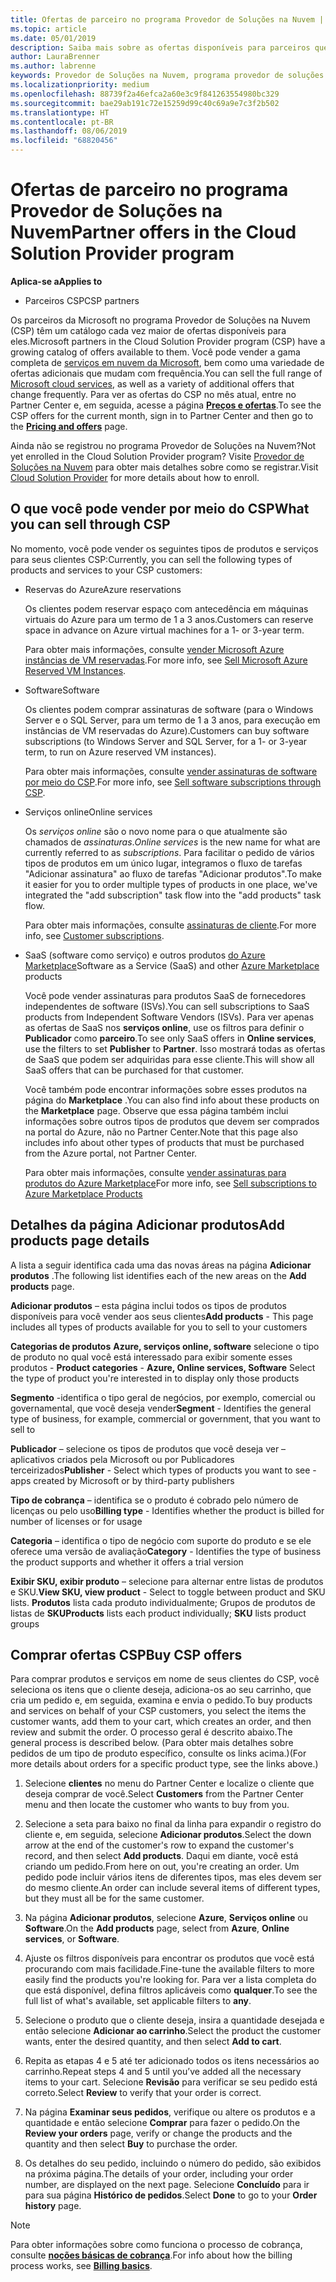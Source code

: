 ```yaml
---
title: Ofertas de parceiro no programa Provedor de Soluções na Nuvem | Partner Center
ms.topic: article
ms.date: 05/01/2019
description: Saiba mais sobre as ofertas disponíveis para parceiros que vendem por meio do programa Provedor de Soluções na Nuvem.
author: LauraBrenner
ms.author: labrenne
keywords: Provedor de Soluções na Nuvem, programa provedor de soluções na nuvem, CSP, adicionar um produto, vender para clientes, ofertas de parceiro, ofertas de CSP, serviços baseados em nuvem, Azure, Office 365, Dynamics, parceiro CSP, vender no CSP, Azure RI, instâncias de máquina virtual reservadas do Azure, reservas do Azure, serviços online, software de assinatura, AHUB, SQL Server no Azure, Windows Server no Azure, assinaturas de cliente
ms.localizationpriority: medium
ms.openlocfilehash: 88739f2a46efca2a60e3c9f841263554980bc329
ms.sourcegitcommit: bae29ab191c72e15259d99c40c69a9e7c3f2b502
ms.translationtype: HT
ms.contentlocale: pt-BR
ms.lasthandoff: 08/06/2019
ms.locfileid: "68820456"
---
```

# <a name="partner-offers-in-the-cloud-solution-provider-program"></a><span data-ttu-id="66291-104">Ofertas de parceiro no programa Provedor de Soluções na Nuvem</span><span class="sxs-lookup"><span data-stu-id="66291-104">Partner offers in the Cloud Solution Provider program</span></span> 

<span data-ttu-id="66291-105">**Aplica-se a**</span><span class="sxs-lookup"><span data-stu-id="66291-105">**Applies to**</span></span>

-  <span data-ttu-id="66291-106">Parceiros CSP</span><span class="sxs-lookup"><span data-stu-id="66291-106">CSP partners</span></span>

<span data-ttu-id="66291-107">Os parceiros da Microsoft no programa Provedor de Soluções na Nuvem (CSP) têm um catálogo cada vez maior de ofertas disponíveis para eles.</span><span class="sxs-lookup"><span data-stu-id="66291-107">Microsoft partners in the Cloud Solution Provider program (CSP) have a growing catalog of offers available to them.</span></span> <span data-ttu-id="66291-108">Você pode vender a gama completa de [serviços em nuvem da Microsoft](https://partner.microsoft.com/cloud-solution-provider/products-and-services), bem como uma variedade de ofertas adicionais que mudam com frequência.</span><span class="sxs-lookup"><span data-stu-id="66291-108">You can sell the full range of [Microsoft cloud services](https://partner.microsoft.com/cloud-solution-provider/products-and-services), as well as a variety of additional offers that change frequently.</span></span> <span data-ttu-id="66291-109">Para ver as ofertas do CSP no mês atual, entre no Partner Center e, em seguida, acesse a página [**Preços e ofertas**](https://partnercenter.microsoft.com/pcv/sales).</span><span class="sxs-lookup"><span data-stu-id="66291-109">To see the CSP offers for the current month, sign in to Partner Center and then go to the [**Pricing and offers**](https://partnercenter.microsoft.com/pcv/sales) page.</span></span>  

<span data-ttu-id="66291-110">Ainda não se registrou no programa Provedor de Soluções na Nuvem?</span><span class="sxs-lookup"><span data-stu-id="66291-110">Not yet enrolled in the Cloud Solution Provider program?</span></span> <span data-ttu-id="66291-111">Visite [Provedor de Soluções na Nuvem](https://partner.microsoft.com/cloud-solution-provider) para obter mais detalhes sobre como se registrar.</span><span class="sxs-lookup"><span data-stu-id="66291-111">Visit [Cloud Solution Provider](https://partner.microsoft.com/cloud-solution-provider) for more details about how to enroll.</span></span> 

## <a name="what-you-can-sell-through-csp"></a><span data-ttu-id="66291-112">O que você pode vender por meio do CSP</span><span class="sxs-lookup"><span data-stu-id="66291-112">What you can sell through CSP</span></span>

<span data-ttu-id="66291-113">No momento, você pode vender os seguintes tipos de produtos e serviços para seus clientes CSP:</span><span class="sxs-lookup"><span data-stu-id="66291-113">Currently, you can sell the following types of products and services to your CSP customers:</span></span>

- <span data-ttu-id="66291-114">Reservas do Azure</span><span class="sxs-lookup"><span data-stu-id="66291-114">Azure reservations</span></span><br> 

    <span data-ttu-id="66291-115">Os clientes podem reservar espaço com antecedência em máquinas virtuais do Azure para um termo de 1 a 3 anos.</span><span class="sxs-lookup"><span data-stu-id="66291-115">Customers can reserve space in advance on Azure virtual machines for a 1- or 3-year term.</span></span><br>
    
    <span data-ttu-id="66291-116">Para obter mais informações, consulte [vender Microsoft Azure instâncias de VM reservadas](azure-reservations.md).</span><span class="sxs-lookup"><span data-stu-id="66291-116">For more info, see [Sell Microsoft Azure Reserved VM Instances](azure-reservations.md).</span></span>

- <span data-ttu-id="66291-117">Software</span><span class="sxs-lookup"><span data-stu-id="66291-117">Software</span></span><br>

    <span data-ttu-id="66291-118">Os clientes podem comprar assinaturas de software (para o Windows Server e o SQL Server, para um termo de 1 a 3 anos, para execução em instâncias de VM reservadas do Azure).</span><span class="sxs-lookup"><span data-stu-id="66291-118">Customers can buy software subscriptions (to Windows Server and SQL Server, for a 1- or 3-year term, to run on Azure reserved VM instances).</span></span><br>
 
    <span data-ttu-id="66291-119">Para obter mais informações, consulte [vender assinaturas de software por meio do CSP](csp-software-subscriptions.md).</span><span class="sxs-lookup"><span data-stu-id="66291-119">For more info, see [Sell software subscriptions through CSP](csp-software-subscriptions.md).</span></span>  

- <span data-ttu-id="66291-120">Serviços online</span><span class="sxs-lookup"><span data-stu-id="66291-120">Online services</span></span><br>

    <span data-ttu-id="66291-121">Os *serviços online* são o novo nome para o que atualmente são chamados de *assinaturas*.</span><span class="sxs-lookup"><span data-stu-id="66291-121">*Online services* is the new name for what are currently referred to as *subscriptions*.</span></span> <span data-ttu-id="66291-122">Para facilitar o pedido de vários tipos de produtos em um único lugar, integramos o fluxo de tarefas "Adicionar assinatura" ao fluxo de tarefas "Adicionar produtos".</span><span class="sxs-lookup"><span data-stu-id="66291-122">To make it easier for you to order multiple types of products in one place, we've integrated the "add subscription" task flow into the "add products" task flow.</span></span><br>
    
    <span data-ttu-id="66291-123">Para obter mais informações, consulte [assinaturas de cliente](customer-subscriptions.md).</span><span class="sxs-lookup"><span data-stu-id="66291-123">For more info, see [Customer subscriptions](customer-subscriptions.md).</span></span>

- <span data-ttu-id="66291-124">SaaS (software como serviço) e outros produtos [do Azure Marketplace](https://azuremarketplace.microsoft.com/marketplace)</span><span class="sxs-lookup"><span data-stu-id="66291-124">Software as a Service (SaaS) and other [Azure Marketplace](https://azuremarketplace.microsoft.com/marketplace) products</span></span><br>

    <span data-ttu-id="66291-125">Você pode vender assinaturas para produtos SaaS de fornecedores independentes de software (ISVs).</span><span class="sxs-lookup"><span data-stu-id="66291-125">You can sell subscriptions to SaaS products from Independent Software Vendors (ISVs).</span></span> <span data-ttu-id="66291-126">Para ver apenas as ofertas de SaaS nos **serviços online**, use os filtros para definir o **Publicador** como **parceiro**.</span><span class="sxs-lookup"><span data-stu-id="66291-126">To see only SaaS offers in **Online services**, use the filters to set **Publisher** to **Partner**.</span></span> <span data-ttu-id="66291-127">Isso mostrará todas as ofertas de SaaS que podem ser adquiridas para esse cliente.</span><span class="sxs-lookup"><span data-stu-id="66291-127">This will show all SaaS offers that can be purchased for that customer.</span></span><br>
    
    <span data-ttu-id="66291-128">Você também pode encontrar informações sobre esses produtos na página do **Marketplace** .</span><span class="sxs-lookup"><span data-stu-id="66291-128">You can also find info about these products on the **Marketplace** page.</span></span> <span data-ttu-id="66291-129">Observe que essa página também inclui informações sobre outros tipos de produtos que devem ser comprados na portal do Azure, não no Partner Center.</span><span class="sxs-lookup"><span data-stu-id="66291-129">Note that this page also includes info about other types of products that must be purchased from the Azure portal, not Partner Center.</span></span><br>

    <span data-ttu-id="66291-130">Para obter mais informações, consulte [vender assinaturas para produtos do Azure Marketplace](sell-marketplace-products.md)</span><span class="sxs-lookup"><span data-stu-id="66291-130">For more info, see [Sell subscriptions to Azure Marketplace Products](sell-marketplace-products.md)</span></span>

## <a name="add-products-page-details"></a><span data-ttu-id="66291-131">Detalhes da página Adicionar produtos</span><span class="sxs-lookup"><span data-stu-id="66291-131">Add products page details</span></span>

<span data-ttu-id="66291-132">A lista a seguir identifica cada uma das novas áreas na página **Adicionar produtos** .</span><span class="sxs-lookup"><span data-stu-id="66291-132">The following list identifies each of the new areas on the **Add products** page.</span></span>

<span data-ttu-id="66291-133">**Adicionar produtos** – esta página inclui todos os tipos de produtos disponíveis para você vender aos seus clientes</span><span class="sxs-lookup"><span data-stu-id="66291-133">**Add products** - This page includes all types of products available for you to sell to  your customers</span></span>

<span data-ttu-id="66291-134">**Categorias de produtos** **Azure, serviços online, software** selecione o tipo de produto no qual você está interessado para exibir somente esses produtos - </span><span class="sxs-lookup"><span data-stu-id="66291-134">**Product categories** - **Azure, Online services, Software** Select the type of product you're interested in to display only those products</span></span>

<span data-ttu-id="66291-135">**Segmento** -identifica o tipo geral de negócios, por exemplo, comercial ou governamental, que você deseja vender</span><span class="sxs-lookup"><span data-stu-id="66291-135">**Segment** - Identifies the general type of business, for example, commercial or government, that you want to sell to</span></span>

<span data-ttu-id="66291-136">**Publicador** – selecione os tipos de produtos que você deseja ver – aplicativos criados pela Microsoft ou por Publicadores terceirizados</span><span class="sxs-lookup"><span data-stu-id="66291-136">**Publisher** - Select which types of products you want to see - apps created by Microsoft or by third-party publishers</span></span>

<span data-ttu-id="66291-137">**Tipo de cobrança** – identifica se o produto é cobrado pelo número de licenças ou pelo uso</span><span class="sxs-lookup"><span data-stu-id="66291-137">**Billing type** - Identifies whether the product is billed for number of licenses or for usage</span></span>

<span data-ttu-id="66291-138">**Categoria** – identifica o tipo de negócio com suporte do produto e se ele oferece uma versão de avaliação</span><span class="sxs-lookup"><span data-stu-id="66291-138">**Category** - Identifies the type of business the product supports and whether it offers a trial version</span></span>

<span data-ttu-id="66291-139">**Exibir SKU, exibir produto** – selecione para alternar entre listas de produtos e SKU.</span><span class="sxs-lookup"><span data-stu-id="66291-139">**View SKU, view product** - Select to toggle between product and SKU lists.</span></span> <span data-ttu-id="66291-140">**Produtos** lista cada produto individualmente; Grupos de produtos de listas de **SKU**</span><span class="sxs-lookup"><span data-stu-id="66291-140">**Products** lists each product individually; **SKU** lists product groups</span></span>

## <a name="buy-csp-offers"></a><span data-ttu-id="66291-141">Comprar ofertas CSP</span><span class="sxs-lookup"><span data-stu-id="66291-141">Buy CSP offers</span></span>

<span data-ttu-id="66291-142">Para comprar produtos e serviços em nome de seus clientes do CSP, você seleciona os itens que o cliente deseja, adiciona-os ao seu carrinho, que cria um pedido e, em seguida, examina e envia o pedido.</span><span class="sxs-lookup"><span data-stu-id="66291-142">To buy products and services on behalf of your CSP customers, you select the items the customer wants, add them to your cart, which creates an order, and then review and submit the order.</span></span> <span data-ttu-id="66291-143">O processo geral é descrito abaixo.</span><span class="sxs-lookup"><span data-stu-id="66291-143">The general process is described below.</span></span> <span data-ttu-id="66291-144">(Para obter mais detalhes sobre pedidos de um tipo de produto específico, consulte os links acima.)</span><span class="sxs-lookup"><span data-stu-id="66291-144">(For more details about orders for a specific product type, see the links above.)</span></span>

1. <span data-ttu-id="66291-145">Selecione **clientes** no menu do Partner Center e localize o cliente que deseja comprar de você.</span><span class="sxs-lookup"><span data-stu-id="66291-145">Select **Customers** from the Partner Center menu and then locate the customer who wants to buy from you.</span></span> 

2. <span data-ttu-id="66291-146">Selecione a seta para baixo no final da linha para expandir o registro do cliente e, em seguida, selecione **Adicionar produtos**.</span><span class="sxs-lookup"><span data-stu-id="66291-146">Select the down arrow at the end of the customer's row to expand the customer's record, and then select **Add products**.</span></span> <span data-ttu-id="66291-147">Daqui em diante, você está criando um pedido.</span><span class="sxs-lookup"><span data-stu-id="66291-147">From here on out, you're creating an order.</span></span> <span data-ttu-id="66291-148">Um pedido pode incluir vários itens de diferentes tipos, mas eles devem ser do mesmo cliente.</span><span class="sxs-lookup"><span data-stu-id="66291-148">An order can include several items of different types, but they must all be for the same customer.</span></span>

3. <span data-ttu-id="66291-149">Na página **Adicionar produtos**, selecione **Azure**, **Serviços online** ou **Software**.</span><span class="sxs-lookup"><span data-stu-id="66291-149">On the **Add products** page, select from **Azure**, **Online services**, or **Software**.</span></span>

4. <span data-ttu-id="66291-150">Ajuste os filtros disponíveis para encontrar os produtos que você está procurando com mais facilidade.</span><span class="sxs-lookup"><span data-stu-id="66291-150">Fine-tune the available filters to more easily find the products you're looking for.</span></span> <span data-ttu-id="66291-151">Para ver a lista completa do que está disponível, defina filtros aplicáveis como **qualquer**.</span><span class="sxs-lookup"><span data-stu-id="66291-151">To see the full list of what's available, set applicable filters to **any**.</span></span> 

5. <span data-ttu-id="66291-152">Selecione o produto que o cliente deseja, insira a quantidade desejada e então selecione **Adicionar ao carrinho**.</span><span class="sxs-lookup"><span data-stu-id="66291-152">Select the product the customer wants, enter the desired quantity, and then select **Add to cart**.</span></span>

6. <span data-ttu-id="66291-153">Repita as etapas 4 e 5 até ter adicionado todos os itens necessários ao carrinho.</span><span class="sxs-lookup"><span data-stu-id="66291-153">Repeat steps 4 and 5 until you’ve added all the necessary items to your cart.</span></span> <span data-ttu-id="66291-154">Selecione **Revisão** para verificar se seu pedido está correto.</span><span class="sxs-lookup"><span data-stu-id="66291-154">Select **Review** to verify that your order is correct.</span></span>  

7. <span data-ttu-id="66291-155">Na página **Examinar seus pedidos**, verifique ou altere os produtos e a quantidade e então selecione **Comprar** para fazer o pedido.</span><span class="sxs-lookup"><span data-stu-id="66291-155">On the **Review your orders** page, verify or change the products and the quantity and then select **Buy** to purchase the order.</span></span> 

8. <span data-ttu-id="66291-156">Os detalhes do seu pedido, incluindo o número do pedido, são exibidos na próxima página.</span><span class="sxs-lookup"><span data-stu-id="66291-156">The details of your order, including your order number, are displayed on the next page.</span></span> <span data-ttu-id="66291-157">Selecione **Concluído** para ir para sua página **Histórico de pedidos**.</span><span class="sxs-lookup"><span data-stu-id="66291-157">Select **Done** to go to your **Order history** page.</span></span> 

> [!NOTE]
> <span data-ttu-id="66291-158">Para obter informações sobre como funciona o processo de cobrança, consulte [**noções básicas de cobrança**](https://docs.microsoft.com/partner-center/billing-basics).</span><span class="sxs-lookup"><span data-stu-id="66291-158">For info about how the billing process works, see [**Billing basics**](https://docs.microsoft.com/partner-center/billing-basics).</span></span>


